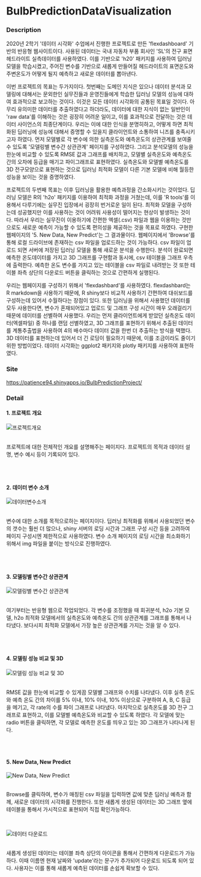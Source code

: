 # BulbPredictionDataVisualization

### Description

2020년 2학기 '데이터 시각화' 수업에서 진행한 프로젝트로 만든 'flexdashboard' 기반의 반응형 웹사이트이다. 사용된 데이터는 국내 자동차 부품 회사인 'SL'의 전구 표면 헤드라이트 실측데이터를 사용하였다. 이를 기반으로 'h20' 패키지를 사용하여 딥러닝 모델을 학습시켰고, 주어진 변수를 기반으로 새롭게 만들어질 헤드라이트의 표면온도와 주변온도가 어떻게 될지 예측하고 새로운 데이터를 뽑아낸다. 


이번 프로젝트의 목표는 두가지이다. 첫번째는 도메인 지식은 있으나 데이터 분석과 모델링에 대해서는 문외한인 실무진들과 운영진들에게 학습한 딥러닝 모델의 성능에 대하여 효과적으로 보고하는 것이다. 이것은 모든 데이터 시각화의 공통된 목표일 것이다. 아무리 유의미한 데이터를 추출하였다고 하더라도, 데이터에 대한 지식이 없는 일반인이 'raw data'를 이해하는 것은 굉장히 어려운 일이고, 이를 효과적으로 전달하는 것은 데이터 사이언스의 최종단계이다. 우리는 이에 대한 인식을 분명히하고, 어떻게 하면 최적화된 딥러닝에 성능에 대해서 증명할 수 있을지 클라이언트와 소통하여 니즈를 충족시키고자 하였다. 먼저 모델별로 각 변수에 의한 실측온도와 예측온도의 상관관계를 보여줄 수 있도록 '모델링별 변수간 상관관계' 페이지를 구성하였다. 그리고 분석모델의 성능을 한눈에 비교할 수 있도록 RMSE 값과 그래프를 배치하고, 모델별 실측온도와 예측온도간의 오차에 등급을 매기고 파이그래프로 표현하였다. 실측온도와 모델별 예측온도를 3D 전구모양으로 표현하는 것으로 딥러닝 최적화 모델이 다른 기본 모델에 비해 월등한 성능을 보이는 것을 증명하였다.


프로젝트의 두번째 목표는 이후 딥러닝을 활용한 예측과정을 간소화시키는 것이었다. 딥러닝 모델은 R의 'h2o' 패키지를 이용하여 최적화 과정을 거쳤는데, 이를 'R tools'를 이용해서 다루기에는 실무진 입장에서 굉장히 번거로운 일이 된다. 최적화 모델을 구성하는데 성공했지만 이를 사용하는 것이 어려워 사용성이 떨어지는 현상이 발생하는 것이다. 따라서 우리는 실무진이 이용하기에 간편한 엑셀(.csv) 파일과 웹을 이용하는 것만으로도 새로운 예측이 가능할 수 있도록 편의성을 제공하는 것을 목표로 하였다. 구현한 웹페이지의 '5. New Data, New Predict'는 그 결과물이다. 웹페이지에서 'Browse'를 통해 로컬 드라이브에 존재하는 csv 파일을 업로드하는 것이 가능하다. csv 파일이 업로드 되면 서버에 저장된 딥러닝 모델을 통해 새로운 분석을 수행한다. 분석이 완료되면 예측한 온도데이터를 가지고 3D 그래프를 구현함과 동시에, csv 테이블을 그래프 우측에 출력한다. 예측한 온도 변수를 가지고 있는 테이블을 csv 파일로 내려받는 것 또한 테이블 좌측 상단의 다운로드 버튼을 클릭하는 것으로 간편하게 실행된다.


우리는 웹페이지를 구성하기 위해서 'flexdashbard'를 사용하였다. flexdashbard는 R markdown을 사용하기 때문에, R shiny보다 비교적 사용하기 간편하여 대쉬보드를 구성하는데 있어서 수월하다는 장점이 있다. 또한 딥러닝을 위해서 사용했던 데이터를 모두 사용한다면, 변수가 혼재되어있고 업로드 및 그래프 구성 시간이 매우 오래걸리기 때문에 데이터를 선별하여 사용했다. 우리는 먼저 클라이언트에게 받았던 실측온도 데이터(엑셀파일) 중 하나를 랜덤 선별하였고, 3D 그래프를 표현하기 위해서 추출된 데이터를 계통추출법을 사용하여 4의 배수마다 데이터 값을 한번 더 추출하는 방식을 택했다. 3D 데이터를 표현하는데 있어서 더 긴 로딩이 필요하기 때문에, 이를 조금이라도 줄이기 위한 방법이었다. 데이터 시각화는 ggplot2 패키지와 plotly 패키지를 사용하여 표현하였다. 


### Site

https://patience94.shinyapps.io/BulbPredictionProject/


### Detail

#### 1. 프로젝트 개요
![프로젝트개요](https://user-images.githubusercontent.com/55008408/116419569-27128880-a878-11eb-9352-65b9bf595994.gif)

<br> 프로젝트에 대한 전체적인 개요를 설명해주는 페이지다. 프로젝트의 목적과 데이터 설명, 변수 예시 등이 기록되어 있다.

<br>
<br>

#### 2. 데이터 변수 소개
![데이터변수소개](https://user-images.githubusercontent.com/55008408/116419659-3d204900-a878-11eb-8af1-d411967c435b.gif)

<br> 변수에 대한 소개를 목적으로하는 페이지이다. 딥러닝 최적화를 위해서 사용되었던 변수의 갯수는 훨씬 더 많으나, shiny 서버의 로딩 시간과 그래프 구성 시간 등을 고려하여 페이지 구성시엔 제한적으로 사용하였다. 변수 소개 페이지의 로딩 시간을 최소화하기 위해서 img 파일을 붙이는 방식으로 진행하였다.

<br>
<br>

#### 3. 모델링별 변수간 상관관계
![모델링별 변수간 상관관계](https://user-images.githubusercontent.com/55008408/116420131-aacc7500-a878-11eb-81a5-3d42edaac399.gif)

<br> 여기부터는 반응형 웹으로 작업되었다. 각 변수를 조정했을 때 회귀분석, h2o 기본 모델, h2o 최적화 모델에서의 실측온도와 예측온도 간의 상관관계를 그래프를 통해서 나타냈다. 보다시피 최적화 모델에서 가장 높은 상관관계를 가지는 것을 알 수 있다.

<br>
<br>

#### 4. 모델링 성능 비교 및 3D 
![모델링 성능 비교 및 3D](https://user-images.githubusercontent.com/55008408/116421132-891fbd80-a879-11eb-9d65-9bcee9c0682a.gif)

<br> RMSE 값을 한눈에 비교할 수 있게끔 모델별 그래프와 수치를 나타냈다. 이후 실측 온도와 예측 온도 간의 차이를 5% 이내, 10% 이내, 10% 이상으로 구분하여 A, B, C 등급을 메기고, 각 rate의 수를 파이 그래프로 나타냈다. 마지막으로 실측온도를 3D 전구 그래프로 표현하고, 이를 모델별 예측온도와 비교할 수 있도록 하였다. 각 모델에 맞는 radio 버튼을 클릭하면, 각 모델로 예측한 온도를 띄우고 있는 3D 그래프가 나타나게 된다.

<br>
<br>

#### 5. New Data, New Predict
![New Data, New Predict](https://user-images.githubusercontent.com/55008408/116422519-c9cc0680-a87a-11eb-9bec-9ad115941a6e.gif)

<br> Browse를 클릭하여, 변수가 매칭된 csv 파일을 입력하면 값에 맞춘 딥러닝 예측과 함께, 새로운 데이터의 시각화를 진행한다. 또한 새롭게 생성된 데이터는 3D 그래프 옆에 테이블을 통해서 가시적으로 표현되어 직접 확인가능하다.

<br>

![데이터 다운로드](https://user-images.githubusercontent.com/55008408/116422860-1f081800-a87b-11eb-9ebb-93d8e80e5ac9.gif)

<br> 새롭게 생성된 데이터는 테이블 좌측 상단의 아이콘을 통해서 간편하게 다운로드가 가능하다. 이때 이름엔 현재 날짜와 'update'라는 문구가 추가되어 다운로드 되도록 되어 있다. 사용자는 이를 통해 새롭게 예측된 데이터를 손쉽게 확보할 수 있다. 

